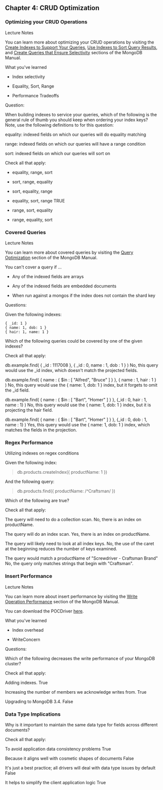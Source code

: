 ## Chapter 4: CRUD Optimization

### Optimizing your CRUD Operations

Lecture Notes

You can learn more about optimizing your CRUD operations by visiting the [Create Indexes to Support Your Queries](https://docs.mongodb.com/manual/tutorial/create-indexes-to-support-queries), [Use Indexes to Sort Query Results](https://docs.mongodb.com/manual/tutorial/sort-results-with-indexes), and [Create Queries that Ensure Selectivity](https://docs.mongodb.com/manual/tutorial/create-queries-that-ensure-selectivity) sections of the MongoDB Manual.

What you've learned

- Index selectivity

- Equality, Sort, Range

- Performance Tradeoffs

Question:


When building indexes to service your queries, which of the following is the general rule of thumb you should keep when ordering your index keys? Note, use the following definitions to for this question:

equality: indexed fields on which our queries will do equality matching

range: indexed fields on which our queries will have a range condition

sort: indexed fields on which our queries will sort on

Check all that apply:

- equality, range, sort

- sort, range, equality

- sort, equality, range

- equality, sort, range
TRUE

- range, sort, equality

- range, equality, sort

### Covered Queries

Lecture Notes

You can learn more about covered queries by visiting the [Query Optimization](https://docs.mongodb.com/manual/core/query-optimization/) section of the MongoDB Manual.

You can't cover a query if ...

- Any of the indexed fields are arrays

- Any of the indexed fields are embedded documents

- When run against a mongos if the index does not contain the shard key

Questions:

Given the following indexes:

```
{ _id: 1 }
{ name: 1, dob: 1 }
{ hair: 1, name: 1 }
```

Which of the following queries could be covered by one of the given indexes?

Check all that apply:

db.example.find( { _id : 1117008 }, { _id : 0, name : 1, dob : 1 } )
No, this query would use the _id index, which doesn't match the projected fields.

db.example.find( { name : { $in : [ "Alfred", "Bruce" ] } }, { name : 1, hair : 1 } )
No, this query would use the { name: 1, dob: 1 } index, but it forgets to omit the _id field.

db.example.find( { name : { $in : [ "Bart", "Homer" ] } }, {_id : 0, hair : 1, name : 1} )
No, this query would use the { name: 1, dob: 1 } index, but it is projecting the hair field.

db.example.find( { name : { $in : [ "Bart", "Homer" ] } }, {_id : 0, dob : 1, name : 1} )
Yes, this query would use the { name: 1, dob: 1 } index, which matches the fields in the projection.

### Regex Performance

Utilizing indexes on regex conditions

Given the following index:

> db.products.createIndex({ productName: 1 })

And the following query:

> db.products.find({ productName: /^Craftsman/ })

Which of the following are true?

Check all that apply:

The query will need to do a collection scan.
No, there is an index on productName.

The query will do an index scan.
Yes, there is an index on productName.

The query will likely need to look at all index keys.
No, the use of the caret at the beginning reduces the number of keys examined.

The query would match a productName of "Screwdriver - Craftsman Brand"
No, the query only matches strings that begin with "Craftsman".

### Insert Performance

Lecture Notes

You can learn more about insert performance by visiting the [Write Operation Performance](https://docs.mongodb.com/manual/core/write-performance) section of the MongoDB Manual.

You can download the POCDriver [here](https://github.com/johnlpage/POCDriver).

What you've learned

- Index overhead

- WriteConcern

Questions:

Which of the following decreases the write performance of your MongoDB cluster?

Check all that apply:

Adding indexes.
True

Increasing the number of members we acknowledge writes from.
True

Upgrading to MongoDB 3.4.
False

### Data Type Implications

Why is it important to maintain the same data type for fields across different documents?

Check all that apply:

To avoid application data consistency problems
True

Because it aligns well with cosmetic shapes of documents
False

It's just a best practice; all drivers will deal with data type issues by default
False

It helps to simplify the client application logic
True


